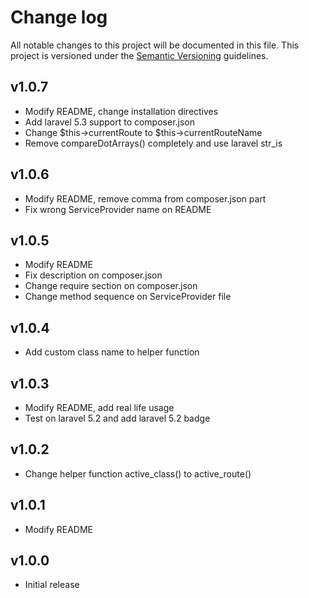 # Change log

All notable changes to this project will be documented in this file. This project is versioned under the [Semantic Versioning](http://semver.org/) guidelines.

## v1.0.7

- Modify README, change installation directives
- Add laravel 5.3 support to composer.json
- Change $this->currentRoute to $this->currentRouteName
- Remove compareDotArrays() completely and use laravel str_is

## v1.0.6

- Modify README, remove comma from composer.json part
- Fix wrong ServiceProvider name on README

## v1.0.5

- Modify README
- Fix description on composer.json
- Change require section on composer.json
- Change method sequence on ServiceProvider file

## v1.0.4

- Add custom class name to helper function

## v1.0.3

- Modify README, add real life usage
- Test on laravel 5.2 and add laravel 5.2 badge

## v1.0.2

- Change helper function active_class() to active_route()

## v1.0.1

- Modify README

## v1.0.0

- Initial release

